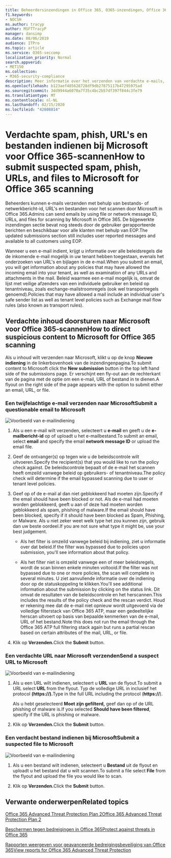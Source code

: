 ```yaml
---
title: Beheerdersinzendingen in Office 365, O365-inzendingen, Office 365-spamprobleem, O365 vals negatief, phish indienen in Office 365, e-mail indienen voor scannen, verdachte e-mail in Office 365, een e-mail scannen, Microsoft laten scannen op phish, Microsoft laten scannen op spam, verzenden e-mail, e-mail indienen, dodgy e-mail, slechte acteur mail, verdacht, niet-vertrouwde e-mail, phish e-mails melden aan Microsoft, phish e-mails melden aan Microsoft, meld scam e-mail aan Microsoft, meld malware in e-mail naar Microsoft, spam e-mail in inbox office 365, virus in e-mail office 365
f1.keywords:
- NOCSH
ms.author: tracyp
author: MSFTTracyP
manager: dansimp
ms.date: 08/06/2019
audience: ITPro
ms.topic: article
ms.service: O365-seccomp
localization_priority: Normal
search.appverid:
- MET150
ms.collection:
- M365-security-compliance
description: Meer informatie over het verzenden van verdachte e-mails, vermoedelijke phishingmails, spam en andere mogelijk schadelijke berichten, URL's en bestanden van uw Office 365-tenant aan Microsoft voor het scannen.
ms.openlocfilehash: b123aef485628728df9db27875117b47295975ad
ms.sourcegitcommit: 3dd9944a6070a7f35c4bc2b57df397f844c3fe79
ms.translationtype: MT
ms.contentlocale: nl-NL
ms.lasthandoff: 02/15/2020
ms.locfileid: "42808814"
---
```

# <a name="how-to-submit-suspected-spam-phish-urls-and-files-to-microsoft-for-office-365-scanning"></a><span data-ttu-id="7b85a-103">Verdachte spam, phish, URL's en bestanden indienen bij Microsoft voor Office 365-scannen</span><span class="sxs-lookup"><span data-stu-id="7b85a-103">How to submit suspected spam, phish, URLs, and files to Microsoft for Office 365 scanning</span></span>

<span data-ttu-id="7b85a-104">Beheerders kunnen e-mails verzenden met behulp van bestands- of netwerkbericht-id, URL's en bestanden voor het scannen door Microsoft in Office 365.</span><span class="sxs-lookup"><span data-stu-id="7b85a-104">Admins can send emails by using file or network message ID, URLs, and files for scanning by Microsoft in Office 365.</span></span>
<span data-ttu-id="7b85a-105">De bijgewerkte inzendingen sectie bevat nog steeds door de gebruiker gerapporteerde berichten en beschikbaar voor alle klanten met behulp van EOP.</span><span class="sxs-lookup"><span data-stu-id="7b85a-105">The updated submissions section still includes user reported messages and available to all customers using EOP.</span></span>

<span data-ttu-id="7b85a-106">Wanneer u een e-mail indient, krijgt u informatie over alle beleidsregels die de inkomende e-mail mogelijk in uw tenant hebben toegestaan, evenals het onderzoeken van URL's en bijlagen in de e-mail.</span><span class="sxs-lookup"><span data-stu-id="7b85a-106">When you submit an email, you will get information about any policies that may have allowed the incoming email into your tenant, as well as examination of any URLs and attachments in the mail.</span></span> <span data-ttu-id="7b85a-107">Beleid waarmee een e-mail mogelijk is, omvat de lijst met veilige afzenders van een individuele gebruiker en beleid op tenantniveau, zoals exchange-mailstroomregels (ook wel transportregels genoemd).</span><span class="sxs-lookup"><span data-stu-id="7b85a-107">Policies that may have allowed a mail include an individual user's safe sender list as well as tenant level policies such as Exchange mail flow rules (also known as transport rules).</span></span>

## <a name="how-to-direct-suspicious-content-to-microsoft-for-office-365-scanning"></a><span data-ttu-id="7b85a-108">Verdachte inhoud doorsturen naar Microsoft voor Office 365-scannen</span><span class="sxs-lookup"><span data-stu-id="7b85a-108">How to direct suspicious content to Microsoft for Office 365 scanning</span></span>

<span data-ttu-id="7b85a-109">Als u inhoud wilt verzenden naar Microsoft, klikt u op de knop **Nieuwe indiening** in de linkerbovenhoek van de inzendingenpagina.</span><span class="sxs-lookup"><span data-stu-id="7b85a-109">To submit content to Microsoft click the **New submission** button in the top left hand side of the submissions page.</span></span> <span data-ttu-id="7b85a-110">Er verschijnt een fly-out aan de rechterkant van de pagina met de optie om een e-mail, URL of bestand in te dienen.</span><span class="sxs-lookup"><span data-stu-id="7b85a-110">A flyout on the right side of the page appears with the option to submit either an email, URL, or file.</span></span>

### <a name="submit-a-questionable-email-to-microsoft"></a><span data-ttu-id="7b85a-111">Een twijfelachtige e-mail verzenden naar Microsoft</span><span class="sxs-lookup"><span data-stu-id="7b85a-111">Submit a questionable email to Microsoft</span></span>

![Voorbeeld van e-mailindiening](../../media/submission-flyout-email.PNG)

1. <span data-ttu-id="7b85a-113">Als u een e-mail wilt verzenden, selecteert u **e-mail** en geeft u de **e-mailbericht-id** op of uploadt u het e-mailbestand.</span><span class="sxs-lookup"><span data-stu-id="7b85a-113">To submit an email, select **email** and specify the email **network message ID** or upload the email file.</span></span>

2. <span data-ttu-id="7b85a-114">Geef de ontvanger(s) op tegen wie u de beleidscontrole wilt uitvoeren.</span><span class="sxs-lookup"><span data-stu-id="7b85a-114">Specify the recipient(s) that you would like to run the policy check against.</span></span> <span data-ttu-id="7b85a-115">De beleidscontrole bepaalt of de e-mail het scannen heeft omzeild vanwege beleid op gebruikers- of tenantniveau.</span><span class="sxs-lookup"><span data-stu-id="7b85a-115">The policy check will determine if the email bypassed scanning due to user or tenant level policies.</span></span>

3. <span data-ttu-id="7b85a-116">Geef op of de e-mail al dan niet geblokkeerd had moeten zijn.</span><span class="sxs-lookup"><span data-stu-id="7b85a-116">Specify if the email should have been blocked or not.</span></span> <span data-ttu-id="7b85a-117">Als de e-mail had moeten worden geblokkeerd, geeft u aan of deze had moeten worden geblokkeerd als spam, phishing of malware.</span><span class="sxs-lookup"><span data-stu-id="7b85a-117">If the email should have been blocked, specify if it should have been blocked as Spam, Phishing, or Malware.</span></span> <span data-ttu-id="7b85a-118">Als u niet zeker weet welk type het zou kunnen zijn, gebruik dan uw beste oordeel.</span><span class="sxs-lookup"><span data-stu-id="7b85a-118">If you are not sure what type it might be, use your best judgement.</span></span>

   - <span data-ttu-id="7b85a-119">Als het filter is omzeild vanwege beleid bij indiening, ziet u informatie over dat beleid.</span><span class="sxs-lookup"><span data-stu-id="7b85a-119">If the filter was bypassed due to policies upon submission, you'll see information about that policy.</span></span>

   - <span data-ttu-id="7b85a-120">Als het filter niet is omzeild vanwege een of meer beleidsregels, wordt de scan binnen enkele minuten voltooid.</span><span class="sxs-lookup"><span data-stu-id="7b85a-120">If the filter was not bypassed due to one or more policies, the scan will complete in several minutes.</span></span> <span data-ttu-id="7b85a-121">U ziet aanvullende informatie over de indiening door op de statuskoppeling te klikken.</span><span class="sxs-lookup"><span data-stu-id="7b85a-121">You'll see additional information about the submission by clicking on the status link.</span></span> <span data-ttu-id="7b85a-122">Dit omvat de resultaten van de beleidscontrole en het herscannen.</span><span class="sxs-lookup"><span data-stu-id="7b85a-122">This includes the results of the policy check and the rescan verdict.</span></span> <span data-ttu-id="7b85a-123">Houd er rekening mee dat de e-mail niet opnieuw wordt uitgevoerd via de volledige filterstack van Office 365 ATP, maar een gedeeltelijke herscan uitvoert op basis van bepaalde kenmerken van de e-mail, URL of het bestand.</span><span class="sxs-lookup"><span data-stu-id="7b85a-123">Note this does not run the email through the Office 365 ATP full filtering stack again but runs a partial rescan based on certain attributes of the mail, URL, or file.</span></span>

4. <span data-ttu-id="7b85a-124">Klik op **Verzenden.**</span><span class="sxs-lookup"><span data-stu-id="7b85a-124">Click the **Submit** button.</span></span>

### <a name="send-a-suspect-url-to-microsoft"></a><span data-ttu-id="7b85a-125">Een verdachte URL naar Microsoft verzenden</span><span class="sxs-lookup"><span data-stu-id="7b85a-125">Send a suspect URL to Microsoft</span></span>

![Voorbeeld van e-mailindiening](../../media/submission-url-flyout.png)

1. <span data-ttu-id="7b85a-127">Als u een URL wilt indienen, selecteert u **URL** van de flyout.</span><span class="sxs-lookup"><span data-stu-id="7b85a-127">To submit a URL select **URL** from the flyout.</span></span> <span data-ttu-id="7b85a-128">Typ de volledige URL in inclusief het protocol **(https://).**</span><span class="sxs-lookup"><span data-stu-id="7b85a-128">Type in the full URL including the protocol (**https://**).</span></span>

   <span data-ttu-id="7b85a-129">Als u hebt geselecteerd **Moet zijn gefilterd,** geef dan op of de URL phishing of malware is.</span><span class="sxs-lookup"><span data-stu-id="7b85a-129">If you selected **Should have been filtered**, specify if the URL is phishing or malware.</span></span>

2. <span data-ttu-id="7b85a-130">Klik op **Verzenden.**</span><span class="sxs-lookup"><span data-stu-id="7b85a-130">Click the **Submit** button.</span></span>

### <a name="submit-a-suspected-file-to-microsoft"></a><span data-ttu-id="7b85a-131">Een verdacht bestand indienen bij Microsoft</span><span class="sxs-lookup"><span data-stu-id="7b85a-131">Submit a suspected file to Microsoft</span></span>

![Voorbeeld van e-mailindiening](../../media/submission-file-flyout.PNG)

1. <span data-ttu-id="7b85a-133">Als u een bestand wilt indienen, selecteert u **Bestand** uit de flyout en uploadt u het bestand dat u wilt scannen.</span><span class="sxs-lookup"><span data-stu-id="7b85a-133">To submit a file select **File** from the flyout and upload the file you would like to scan.</span></span>

2. <span data-ttu-id="7b85a-134">Klik op **Verzenden.**</span><span class="sxs-lookup"><span data-stu-id="7b85a-134">Click the **Submit** button.</span></span>

## <a name="related-topics"></a><span data-ttu-id="7b85a-135">Verwante onderwerpen</span><span class="sxs-lookup"><span data-stu-id="7b85a-135">Related topics</span></span>

[<span data-ttu-id="7b85a-136">Office 365 Advanced Threat Protection Plan 2</span><span class="sxs-lookup"><span data-stu-id="7b85a-136">Office 365 Advanced Threat Protection Plan 2</span></span>](office-365-ti.md)

[<span data-ttu-id="7b85a-137">Beschermen tegen bedreigingen in Office 365</span><span class="sxs-lookup"><span data-stu-id="7b85a-137">Protect against threats in Office 365</span></span>](protect-against-threats.md)

[<span data-ttu-id="7b85a-138">Rapporten weergeven voor geavanceerde bedreigingsbeveiliging van Office 365</span><span class="sxs-lookup"><span data-stu-id="7b85a-138">View reports for Office 365 Advanced Threat Protection</span></span>](view-reports-for-atp.md)
